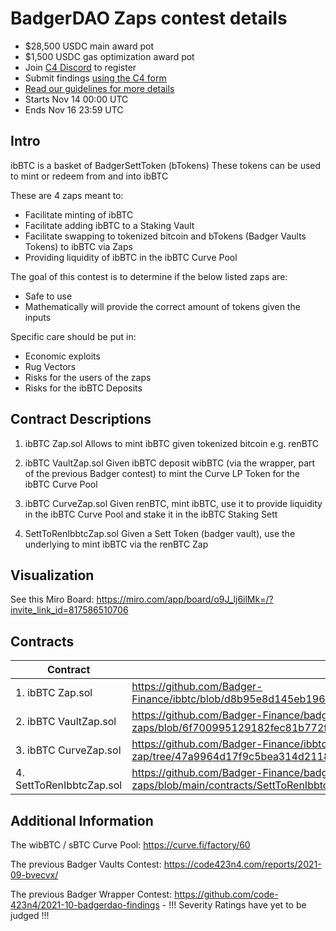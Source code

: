 




# BadgerDAO Zaps contest details
- $28,500 USDC main award pot
- $1,500 USDC gas optimization award pot
- Join [C4 Discord](https://discord.gg/code4rena) to register
- Submit findings [using the C4 form](https://code423n4.com/2021-11-badgerzaps-contest/submit)
- [Read our guidelines for more details](https://docs.code4rena.com/roles/wardens)
- Starts Nov 14 00:00 UTC
- Ends Nov 16 23:59 UTC

## Intro

ibBTC is a basket of BadgerSettToken (bTokens)
These tokens can be used to mint or redeem from and into ibBTC

These are 4 zaps meant to:
- Facilitate minting of ibBTC
- Facilitate adding ibBTC to a Staking Vault
- Facilitate swapping to tokenized bitcoin and bTokens (Badger Vaults Tokens) to ibBTC via Zaps
- Providing liquidity of ibBTC in the ibBTC Curve Pool

The goal of this contest is to determine if the below listed zaps are:
- Safe to use
- Mathematically will provide the correct amount of tokens given the inputs

Specific care should be put in:
- Economic exploits
- Rug Vectors
- Risks for the users of the zaps
- Risks for the ibBTC Deposits

## Contract Descriptions
1. ibBTC Zap.sol
Allows to mint ibBTC given tokenized bitcoin e.g. renBTC

2. ibBTC VaultZap.sol
Given ibBTC deposit wibBTC (via the wrapper, part of the previous Badger contest) to mint the Curve LP Token for the ibBTC Curve Pool

3. ibBTC CurveZap.sol
Given renBTC, mint ibBTC, use it to provide liquidity in the ibBTC Curve Pool and stake it in the ibBTC Staking Sett

4. SettToRenIbbtcZap.sol
Given a Sett Token (badger vault), use the underlying to mint ibBTC via the renBTC Zap

## Visualization
See this Miro Board: https://miro.com/app/board/o9J_lj6ilMk=/?invite_link_id=817586510706

## Contracts
| Contract              | Link                                                                                                                                  |
|-----------------------|---------------------------------------------------------------------------------------------------------------------------------------|
| 1. ibBTC Zap.sol         | https://github.com/Badger-Finance/ibbtc/blob/d8b95e8d145eb196ba20033267a9ba43a17be02c/contracts/Zap.sol                               |
| 2. ibBTC VaultZap.sol    | https://github.com/Badger-Finance/badger-ibbtc-utility-zaps/blob/6f700995129182fec81b772f97abab9977b46026/contracts/IbbtcVaultZap.sol |
| 3. ibBTC CurveZap.sol    | https://github.com/Badger-Finance/ibbtc-curve-zap/tree/47a9964d17f9c5bea314d21186773aef99012153                                       |
| 4. SettToRenIbbtcZap.sol | https://github.com/Badger-Finance/badger-ibbtc-utility-zaps/blob/main/contracts/SettToRenIbbtcZap.sol                                 |


## Additional Information

The wibBTC / sBTC Curve Pool: https://curve.fi/factory/60

The previous Badger Vaults Contest:
https://code423n4.com/reports/2021-09-bvecvx/

The previous Badger Wrapper Contest:
https://github.com/code-423n4/2021-10-badgerdao-findings - !!! Severity Ratings have yet to be judged !!!

